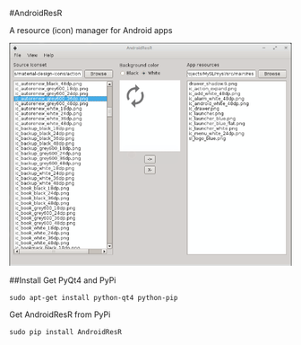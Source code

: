 #AndroidResR

A resource (icon) manager for Android apps

![](AndroidResR.png)

##Install
Get PyQt4 and PyPi

    sudo apt-get install python-qt4 python-pip

Get AndroidResR from PyPi

    sudo pip install AndroidResR
